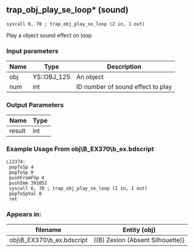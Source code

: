 ## trap_obj_play_se_loop* (sound)

`syscall 6, 70 ; trap_obj_play_se_loop (2 in, 1 out)`

Play a object sound effect on loop

### Input parameters
| Name | Type | Description
|------|------|------------
| obj   | YS::OBJ_125   | An object
| num   | int   | ID number of sound effect to play


### Output Parameters
| Name | Type
|------|-----
| result   | int   
### Example Usage From obj\B_EX370\b_ex.bdscript
```plaintext
L12374:
 popToSp 4
 popToSp 0
 pushFromFSp 4
 pushImm 391052
 syscall 6, 70 ; trap_obj_play_se_loop (2 in, 1 out)
 popToSpVal 0
 ret
```


### Appears in:
| filename | Entity (obj)
|----------|-------------
| obj\B_EX370\b_ex.bdscript       | ((B) Zexion (Absent Silhouette))          



